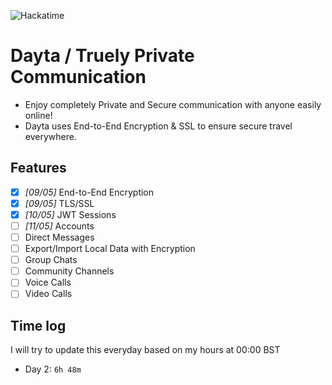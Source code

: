 ![Hackatime](https://hackatime-badge.hackclub.com/U08S6TZM516/Dayta)


# **Dayta** / Truely Private Communication

- Enjoy completely Private and Secure communication with anyone easily online!
- Dayta uses End-to-End Encryption & SSL to ensure secure travel everywhere.

## Features

- [x] *[09/05]* End-to-End Encryption
- [x] *[09/05]* TLS/SSL
- [x] *[10/05]* JWT Sessions
- [ ] *[11/05]* Accounts
- [ ] Direct Messages
- [ ] Export/Import Local Data with Encryption
- [ ] Group Chats
- [ ] Community Channels
- [ ] Voice Calls
- [ ] Video Calls

## Time log

I will try to update this everyday based on my hours at 00:00 BST

- Day 2: `6h 48m`
  